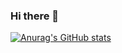 ### Hi there 👋
[![Anurag's GitHub stats](https://github-readme-stats.vercel.app/api?username=ajas-abdulazeez&count_private=true)](https://github.com/anurag/github-readme-stats)

<!--
**ajas-abdulazeez/ajas-abdulazeez** is a ✨ _special_ ✨ repository because its `README.md` (this file) appears on your GitHub profile.

Here are some ideas to get you started:

- 🔭 I’m currently working on ...
- 🌱 I’m currently learning ...
- 👯 I’m looking to collaborate on ...
- 🤔 I’m looking for help with ...
- 💬 Ask me about ...
- 📫 How to reach me: ...
- 😄 Pronouns: ...
- ⚡ Fun fact: ...
-->
